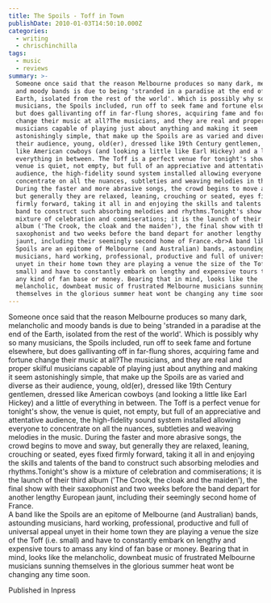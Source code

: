 ```yaml
---
title: The Spoils - Toff in Town
publishDate: 2010-01-03T14:50:10.000Z
categories:
  - writing
  - chrischinchilla
tags:
  - music
  - reviews
summary: >-
  Someone once said that the reason Melbourne produces so many dark, melancholic
  and moody bands is due to being 'stranded in a paradise at the end of the
  Earth, isolated from the rest of the world'. Which is possibly why so many
  musicians, the Spoils included, run off to seek fame and fortune elsewhere,
  but does gallivanting off in far-flung shores, acquiring fame and fortune
  change their music at all?The musicians, and they are real and proper skilful
  musicians capable of playing just about anything and making it seem
  astonishingly simple, that make up the Spoils are as varied and diverse as
  their audience, young, old(er), dressed like 19th Century gentlemen, dressed
  like American cowboys (and looking a little like Earl Hickey) and a little of
  everything in between. The Toff is a perfect venue for tonight's show, the
  venue is quiet, not empty, but full of an appreciative and attentative
  audience, the high-fidelity sound system installed allowing everyone to
  concentrate on all the nuances, subtleties and weaving melodies in the music.
  During the faster and more abrasive songs, the crowd begins to move and sway,
  but generally they are relaxed, leaning, crouching or seated, eyes fixed
  firmly forward, taking it all in and enjoying the skills and talents of the
  band to construct such absorbing melodies and rhythms.Tonight's show is a
  mixture of celebration and commiserations; it is the launch of their third
  album ('The Crook, the cloak and the maiden'), the final show with their
  saxophonist and two weeks before the band depart for another lengthy European
  jaunt, including their seemingly second home of France.<br>A band like the
  Spoils are an epitome of Melbourne (and Australian) bands, astounding
  musicians, hard working, professional, productive and full of universal appeal
  unyet in their home town they are playing a venue the size of the Toff (i.e.
  small) and have to constantly embark on lengthy and expensive tours to amass
  any kind of fan base or money. Bearing that in mind, looks like the
  melancholic, downbeat music of frustrated Melbourne musicians sunning
  themselves in the glorious summer heat wont be changing any time soon.
---
```


Someone once said that the reason Melbourne produces so many dark, melancholic and moody bands is due to being 'stranded in a paradise at the end of the Earth, isolated from the rest of the world'. Which is possibly why so many musicians, the Spoils included, run off to seek fame and fortune elsewhere, but does gallivanting off in far-flung shores, acquiring fame and fortune change their music at all?The musicians, and they are real and proper skilful musicians capable of playing just about anything and making it seem astonishingly simple, that make up the Spoils are as varied and diverse as their audience, young, old(er), dressed like 19th Century gentlemen, dressed like American cowboys (and looking a little like Earl Hickey) and a little of everything in between. The Toff is a perfect venue for tonight's show, the venue is quiet, not empty, but full of an appreciative and attentative audience, the high-fidelity sound system installed allowing everyone to concentrate on all the nuances, subtleties and weaving melodies in the music. During the faster and more abrasive songs, the crowd begins to move and sway, but generally they are relaxed, leaning, crouching or seated, eyes fixed firmly forward, taking it all in and enjoying the skills and talents of the band to construct such absorbing melodies and rhythms.Tonight's show is a mixture of celebration and commiserations; it is the launch of their third album ('The Crook, the cloak and the maiden'), the final show with their saxophonist and two weeks before the band depart for another lengthy European jaunt, including their seemingly second home of France.<br>A band like the Spoils are an epitome of Melbourne (and Australian) bands, astounding musicians, hard working, professional, productive and full of universal appeal unyet in their home town they are playing a venue the size of the Toff (i.e. small) and have to constantly embark on lengthy and expensive tours to amass any kind of fan base or money. Bearing that in mind, looks like the melancholic, downbeat music of frustrated Melbourne musicians sunning themselves in the glorious summer heat wont be changing any time soon.

Published in Inpress
